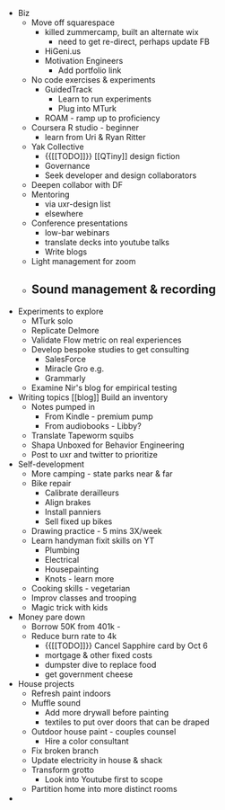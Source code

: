 - Biz
    - Move off squarespace
        - killed zummercamp, built an alternate wix
            - need to get re-direct, perhaps update FB
        - HiGeni.us 
        - Motivation Engineers
            - Add portfolio link
    - No code exercises & experiments
        - GuidedTrack
            - Learn to run experiments
            - Plug into MTurk
        - ROAM - ramp up to proficiency
    - Coursera R studio - beginner
        - learn from Uri & Ryan Ritter
    - Yak Collective
        - {{[[TODO]]}} [[QTiny]] design fiction
        - Governance 
        - Seek developer and design collaborators
    - Deepen collabor with DF
    - Mentoring 
        - via uxr-design list
        - elsewhere
    - Conference presentations 
        - low-bar webinars
        - translate decks into youtube talks
        - Write blogs
    - Light management for zoom
    - Sound management & recording 
        - 
- Experiments to explore
    - MTurk solo
    - Replicate Delmore
    - Validate Flow metric on real experiences
    - Develop bespoke studies to get consulting
        - SalesForce
        - Miracle Gro e.g.
        - Grammarly
    - Examine Nir's blog for empirical testing
- Writing topics [[blog]] Build an inventory 
    - Notes pumped in 
        - From Kindle - premium pump
        - From audiobooks - Libby?
    - Translate Tapeworm squibs
    - Shapa Unboxed for Behavior Engineering
    - Post to uxr and twitter to prioritize
- Self-development
    - More camping - state parks near & far
    - Bike repair
        - Calibrate derailleurs
        - Align brakes
        - Install panniers
        - Sell fixed up bikes
    - Drawing practice - 5 mins 3X/week
    - Learn handyman fixit skills on YT
        - Plumbing
        - Electrical
        - Housepainting
        - Knots - learn more
    - Cooking skills - vegetarian
    - Improv classes and trooping
    - Magic trick with kids
- Money pare down
    - Borrow 50K from 401k - 
    - Reduce burn rate to 4k
        - {{[[TODO]]}} Cancel Sapphire card by Oct 6 
        - mortgage & other fixed costs
        - dumpster dive to replace food
        - get government cheese
- House projects
    - Refresh paint indoors
    - Muffle sound 
        - Add more drywall before painting
        - textiles to put over doors that can be draped
    - Outdoor house paint - couples counsel
        - Hire a color consultant
    - Fix broken branch
    - Update electricity in house & shack
    - Transform grotto
        - Look into Youtube first to scope
    - Partition home into more distinct rooms
- 
